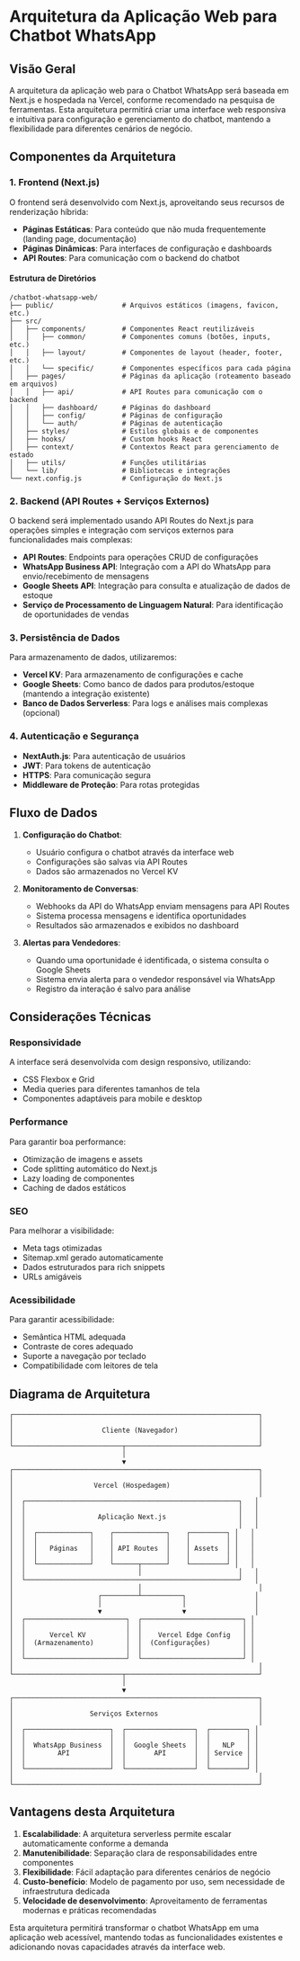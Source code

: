 # Arquitetura da Aplicação Web para Chatbot WhatsApp

## Visão Geral

A arquitetura da aplicação web para o Chatbot WhatsApp será baseada em Next.js e hospedada na Vercel, conforme recomendado na pesquisa de ferramentas. Esta arquitetura permitirá criar uma interface web responsiva e intuitiva para configuração e gerenciamento do chatbot, mantendo a flexibilidade para diferentes cenários de negócio.

## Componentes da Arquitetura

### 1. Frontend (Next.js)

O frontend será desenvolvido com Next.js, aproveitando seus recursos de renderização híbrida:

- **Páginas Estáticas**: Para conteúdo que não muda frequentemente (landing page, documentação)
- **Páginas Dinâmicas**: Para interfaces de configuração e dashboards
- **API Routes**: Para comunicação com o backend do chatbot

#### Estrutura de Diretórios

```
/chatbot-whatsapp-web/
├── public/                 # Arquivos estáticos (imagens, favicon, etc.)
├── src/
│   ├── components/         # Componentes React reutilizáveis
│   │   ├── common/         # Componentes comuns (botões, inputs, etc.)
│   │   ├── layout/         # Componentes de layout (header, footer, etc.)
│   │   └── specific/       # Componentes específicos para cada página
│   ├── pages/              # Páginas da aplicação (roteamento baseado em arquivos)
│   │   ├── api/            # API Routes para comunicação com o backend
│   │   ├── dashboard/      # Páginas do dashboard
│   │   ├── config/         # Páginas de configuração
│   │   └── auth/           # Páginas de autenticação
│   ├── styles/             # Estilos globais e de componentes
│   ├── hooks/              # Custom hooks React
│   ├── context/            # Contextos React para gerenciamento de estado
│   ├── utils/              # Funções utilitárias
│   └── lib/                # Bibliotecas e integrações
└── next.config.js          # Configuração do Next.js
```

### 2. Backend (API Routes + Serviços Externos)

O backend será implementado usando API Routes do Next.js para operações simples e integração com serviços externos para funcionalidades mais complexas:

- **API Routes**: Endpoints para operações CRUD de configurações
- **WhatsApp Business API**: Integração com a API do WhatsApp para envio/recebimento de mensagens
- **Google Sheets API**: Integração para consulta e atualização de dados de estoque
- **Serviço de Processamento de Linguagem Natural**: Para identificação de oportunidades de vendas

### 3. Persistência de Dados

Para armazenamento de dados, utilizaremos:

- **Vercel KV**: Para armazenamento de configurações e cache
- **Google Sheets**: Como banco de dados para produtos/estoque (mantendo a integração existente)
- **Banco de Dados Serverless**: Para logs e análises mais complexas (opcional)

### 4. Autenticação e Segurança

- **NextAuth.js**: Para autenticação de usuários
- **JWT**: Para tokens de autenticação
- **HTTPS**: Para comunicação segura
- **Middleware de Proteção**: Para rotas protegidas

## Fluxo de Dados

1. **Configuração do Chatbot**:
   - Usuário configura o chatbot através da interface web
   - Configurações são salvas via API Routes
   - Dados são armazenados no Vercel KV

2. **Monitoramento de Conversas**:
   - Webhooks da API do WhatsApp enviam mensagens para API Routes
   - Sistema processa mensagens e identifica oportunidades
   - Resultados são armazenados e exibidos no dashboard

3. **Alertas para Vendedores**:
   - Quando uma oportunidade é identificada, o sistema consulta o Google Sheets
   - Sistema envia alerta para o vendedor responsável via WhatsApp
   - Registro da interação é salvo para análise

## Considerações Técnicas

### Responsividade

A interface será desenvolvida com design responsivo, utilizando:
- CSS Flexbox e Grid
- Media queries para diferentes tamanhos de tela
- Componentes adaptáveis para mobile e desktop

### Performance

Para garantir boa performance:
- Otimização de imagens e assets
- Code splitting automático do Next.js
- Lazy loading de componentes
- Caching de dados estáticos

### SEO

Para melhorar a visibilidade:
- Meta tags otimizadas
- Sitemap.xml gerado automaticamente
- Dados estruturados para rich snippets
- URLs amigáveis

### Acessibilidade

Para garantir acessibilidade:
- Semântica HTML adequada
- Contraste de cores adequado
- Suporte a navegação por teclado
- Compatibilidade com leitores de tela

## Diagrama de Arquitetura

```
┌─────────────────────────────────────────────────────────────┐
│                                                             │
│                      Cliente (Navegador)                    │
│                                                             │
└───────────────────────────┬─────────────────────────────────┘
                            │
                            ▼
┌─────────────────────────────────────────────────────────────┐
│                                                             │
│                    Vercel (Hospedagem)                      │
│                                                             │
│  ┌─────────────────────────────────────────────────────┐   │
│  │                                                     │   │
│  │                  Aplicação Next.js                  │   │
│  │                                                     │   │
│  │  ┌─────────────┐    ┌─────────────┐    ┌─────────┐ │   │
│  │  │             │    │             │    │         │ │   │
│  │  │   Páginas   │    │ API Routes  │    │ Assets  │ │   │
│  │  │             │    │             │    │         │ │   │
│  │  └─────────────┘    └──────┬──────┘    └─────────┘ │   │
│  │                            │                        │   │
│  └─────────────────────────────────────────────────────┘   │
│                               │                             │
│                     ┌─────────┴──────────┐                 │
│                     │                    │                 │
│                     ▼                    ▼                 │
│  ┌─────────────────────────┐  ┌─────────────────────────┐ │
│  │                         │  │                         │ │
│  │      Vercel KV          │  │    Vercel Edge Config   │ │
│  │  (Armazenamento)        │  │  (Configurações)        │ │
│  │                         │  │                         │ │
│  └─────────────────────────┘  └─────────────────────────┘ │
│                                                             │
└───────────────────────────┬─────────────────────────────────┘
                            │
                            ▼
┌─────────────────────────────────────────────────────────────┐
│                                                             │
│                   Serviços Externos                         │
│                                                             │
│  ┌─────────────────────┐  ┌─────────────────┐  ┌─────────┐ │
│  │                     │  │                 │  │         │ │
│  │  WhatsApp Business  │  │  Google Sheets  │  │   NLP   │ │
│  │        API          │  │       API       │  │ Service │ │
│  │                     │  │                 │  │         │ │
│  └─────────────────────┘  └─────────────────┘  └─────────┘ │
│                                                             │
└─────────────────────────────────────────────────────────────┘
```

## Vantagens desta Arquitetura

1. **Escalabilidade**: A arquitetura serverless permite escalar automaticamente conforme a demanda
2. **Manutenibilidade**: Separação clara de responsabilidades entre componentes
3. **Flexibilidade**: Fácil adaptação para diferentes cenários de negócio
4. **Custo-benefício**: Modelo de pagamento por uso, sem necessidade de infraestrutura dedicada
5. **Velocidade de desenvolvimento**: Aproveitamento de ferramentas modernas e práticas recomendadas

Esta arquitetura permitirá transformar o chatbot WhatsApp em uma aplicação web acessível, mantendo todas as funcionalidades existentes e adicionando novas capacidades através da interface web.
